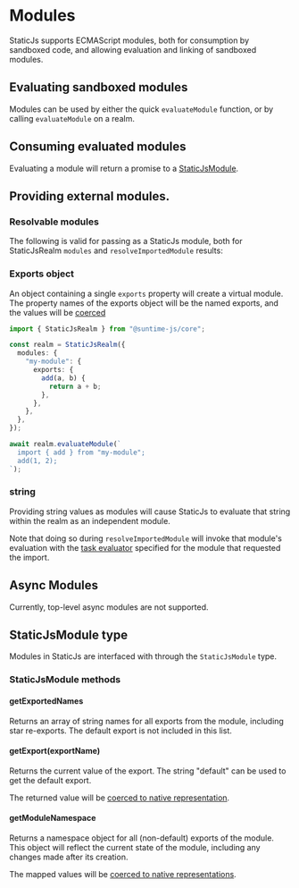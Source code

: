 # Modules

StaticJs supports ECMAScript modules, both for consumption by sandboxed code, and allowing evaluation and linking of sandboxed modules.

## Evaluating sandboxed modules

Modules can be used by either the quick `evaluateModule` function, or by calling `evaluateModule` on a realm.

## Consuming evaluated modules

Evaluating a module will return a promise to a [StaticJsModule](#staticjsmodule-type).

## Providing external modules.

### Resolvable modules

The following is valid for passing as a StaticJs module, both for StaticJsRealm `modules` and `resolveImportedModule` results:

### Exports object

An object containing a single `exports` property will create a virtual module. The property names of the exports object will be the named exports, and the values will be [coerced](./03-type-coersion.md)

```ts
import { StaticJsRealm } from "@suntime-js/core";

const realm = StaticJsRealm({
  modules: {
    "my-module": {
      exports: {
        add(a, b) {
          return a + b;
        },
      },
    },
  },
});

await realm.evaluateModule(`
  import { add } from "my-module";
  add(1, 2);
`);
```

### string

Providing string values as modules will cause StaticJs to evaluate that string within the realm as an independent module.

Note that doing so during `resolveImportedModule` will invoke that module's evaluation with the [task evaluator](./07-tasks.md) specified for the module that requested the import.

## Async Modules

Currently, top-level async modules are not supported.

## StaticJsModule type

Modules in StaticJs are interfaced with through the `StaticJsModule` type.

### StaticJsModule methods

#### getExportedNames

Returns an array of string names for all exports from the module, including star re-exports. The default export is not included in this list.

#### getExport(exportName)

Returns the current value of the export. The string "default" can be used to get the default export.

The returned value will be [coerced to native representation](./03-type-coersion.md).

#### getModuleNamespace

Returns a namespace object for all (non-default) exports of the module. This object will reflect the current state of the module, including any changes made after its creation.

The mapped values will be [coerced to native representations](./03-type-coersion.md).
